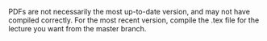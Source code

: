 PDFs are not necessarily the most up-to-date version, and may not have compiled correctly. For the most recent  version, compile the .tex file for the lecture you want from the master branch.
